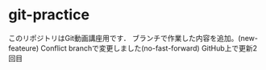 # git-practice
このリポジトリはGit動画講座用です．
ブランチで作業した内容を追加。(new-feateure)
Conflict branchで変更しました(no-fast-forward)
GitHub上で更新2回目
